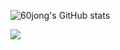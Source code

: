![60jong's GitHub stats](https://github-readme-stats.vercel.app/api?username=60jong&show_icon=true&theme=kacho_ga)


<img src="http://www.flyvent.site/tobi.jpg](http://flyvent.site:9001/members/get-image">
<!--
**60jong/60jong** is a ✨ _special_ ✨ repository because its `README.md` (this file) appears on your GitHub profile.

Here are some ideas to get you started:

- 🔭 I’m currently working on ...
- 🌱 I’m currently learning ...
- 👯 I’m looking to collaborate on ...
- 🤔 I’m looking for help with ...
- 💬 Ask me about ...
- 📫 How to reach me: ...
- 😄 Pronouns: ...
- ⚡ Fun fact: ...
-->
